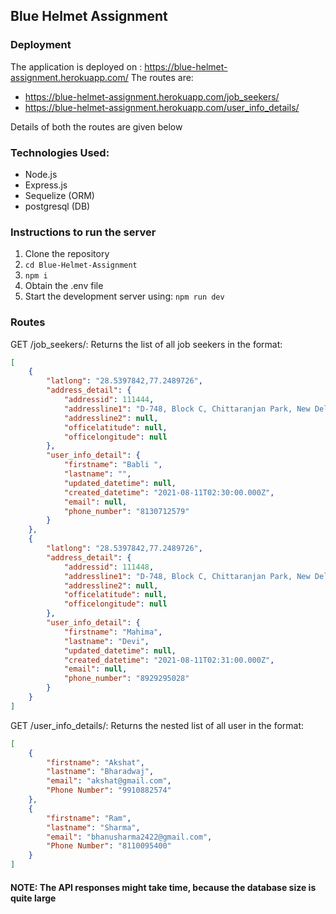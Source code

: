 ## Blue Helmet Assignment

### Deployment
The application is deployed on : https://blue-helmet-assignment.herokuapp.com/
The routes are:
- https://blue-helmet-assignment.herokuapp.com/job_seekers/
- https://blue-helmet-assignment.herokuapp.com/user_info_details/

Details of both the routes are given below

### Technologies Used:
- Node.js
- Express.js
- Sequelize (ORM)
- postgresql (DB)

### Instructions to run the server

1. Clone the repository
2. `cd Blue-Helmet-Assignment`
3. `npm i`
4. Obtain the .env file
5. Start the development server using: `npm run dev`

### Routes
GET /job_seekers/: Returns the list of all job seekers in the format:
```json
[
    {
        "latlong": "28.5397842,77.2489726",
        "address_detail": {
            "addressid": 111444,
            "addressline1": "D-748, Block C, Chittaranjan Park, New Delhi, Delhi 110019, India",
            "addressline2": null,
            "officelatitude": null,
            "officelongitude": null
        },
        "user_info_detail": {
            "firstname": "Babli ",
            "lastname": "",
            "updated_datetime": null,
            "created_datetime": "2021-08-11T02:30:00.000Z",
            "email": null,
            "phone_number": "8130712579"
        }
    },
    {
        "latlong": "28.5397842,77.2489726",
        "address_detail": {
            "addressid": 111448,
            "addressline1": "D-748, Block C, Chittaranjan Park, New Delhi, Delhi 110019, India",
            "addressline2": null,
            "officelatitude": null,
            "officelongitude": null
        },
        "user_info_detail": {
            "firstname": "Mahima",
            "lastname": "Devi",
            "updated_datetime": null,
            "created_datetime": "2021-08-11T02:31:00.000Z",
            "email": null,
            "phone_number": "8929295028"
        }
    }
]
```

GET /user_info_details/: Returns the nested list of all user in the format:
```json
[
    {
        "firstname": "Akshat",
        "lastname": "Bharadwaj",
        "email": "akshat@gmail.com",
        "Phone Number": "9910882574"
    },
    {
        "firstname": "Ram",
        "lastname": "Sharma",
        "email": "bhanusharma2422@gmail.com",
        "Phone Number": "8110095400"
    }
]
```

#### NOTE: The API responses might take time, because the database size is quite large
